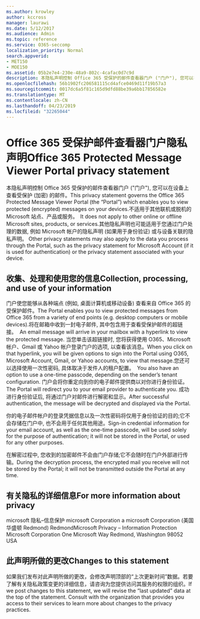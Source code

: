 ```yaml
---
ms.author: krowley
author: kccross
manager: laurawi
ms.date: 5/12/2017
ms.audience: Admin
ms.topic: reference
ms.service: O365-seccomp
localization_priority: Normal
search.appverid:
- MET150
- MOE150
ms.assetid: 05b2e7e4-230e-48a9-802c-4cafac0d7c9d
description: 本隐私声明控制 Office 365 受保护的邮件查看器门户 ("门户"), 您可以在设备上查看受保护 (加密) 的邮件。不适用于其他联机或脱机的 Microsoft 站点、产品或服务。其他隐私声明也可能适用于您通过门户处理的数据, 例如 Microsoft 帐户的隐私声明 (如果用于身份验证) 或与设备关联的隐私声明。
ms.openlocfilehash: 56b1902fc206581115cd4afce0469d11f19b57a3
ms.sourcegitcommit: 0017dc6a5f81c165d9dfd88be39a6bb17856582e
ms.translationtype: MT
ms.contentlocale: zh-CN
ms.lasthandoff: 04/23/2019
ms.locfileid: "32265044"
---
```

# <a name="office-365-protected-message-viewer-portal-privacy-statement"></a><span data-ttu-id="b3562-104">Office 365 受保护邮件查看器门户隐私声明</span><span class="sxs-lookup"><span data-stu-id="b3562-104">Office 365 Protected Message Viewer Portal privacy statement</span></span>

<span data-ttu-id="b3562-105">本隐私声明控制 Office 365 受保护的邮件查看器门户 ("门户"), 您可以在设备上查看受保护 (加密) 的邮件。</span><span class="sxs-lookup"><span data-stu-id="b3562-105">This privacy statement governs the Office 365 Protected Message Viewer Portal (the “Portal”) which enables you to view protected (encrypted) messages on your devices.</span></span><span data-ttu-id="b3562-106">不适用于其他联机或脱机的 Microsoft 站点、产品或服务。</span><span class="sxs-lookup"><span data-stu-id="b3562-106">  It does not apply to other online or offline Microsoft sites, products, or services.</span></span><span data-ttu-id="b3562-107">其他隐私声明也可能适用于您通过门户处理的数据, 例如 Microsoft 帐户的隐私声明 (如果用于身份验证) 或与设备关联的隐私声明。</span><span class="sxs-lookup"><span data-stu-id="b3562-107"> Other privacy statements may also apply to the data you process through the Portal, such as the privacy statement for Microsoft Account (if it is used for authentication) or the privacy statement associated with your device.</span></span>

## <a name="collection-processing-and-use-of-your-information"></a><span data-ttu-id="b3562-108">收集、处理和使用您的信息</span><span class="sxs-lookup"><span data-stu-id="b3562-108">Collection, processing, and use of your information</span></span>

<span data-ttu-id="b3562-109">门户使您能够从各种端点 (例如, 桌面计算机或移动设备) 查看来自 Office 365 的受保护邮件。</span><span class="sxs-lookup"><span data-stu-id="b3562-109">The Portal enables you to view protected messages from Office 365 from a variety of end points (e.g. desktop computers or mobile devices).</span></span><span data-ttu-id="b3562-110">将在邮箱中收到一封电子邮件, 其中包含用于查看受保护邮件的超链接。</span><span class="sxs-lookup"><span data-stu-id="b3562-110">  An email message will arrive in your mailbox with a hyperlink to view the protected message.</span></span> <span data-ttu-id="b3562-111">当您单击该超链接时, 您将获得使用 O365、Microsoft 帐户、Gmail 或 Yahoo 帐户登录门户的选项, 以查看该消息。</span><span class="sxs-lookup"><span data-stu-id="b3562-111">When you click on that hyperlink, you will be given options to sign into the Portal using O365, Microsoft Account, Gmail, or Yahoo accounts, to view that message.</span></span><span data-ttu-id="b3562-112">您还可以选择使用一次性密码, 具体取决于发件人的租户配置。</span><span class="sxs-lookup"><span data-stu-id="b3562-112">  You also have an option to use a one-time passcode, depending on the sender’s tenant configuration.</span></span> <span data-ttu-id="b3562-113">门户会将你重定向到你的电子邮件提供商以对你进行身份验证。</span><span class="sxs-lookup"><span data-stu-id="b3562-113">The Portal will redirect you to your email provider to authenticate you.</span></span> <span data-ttu-id="b3562-114">成功进行身份验证后, 将通过门户对邮件进行解密和显示。</span><span class="sxs-lookup"><span data-stu-id="b3562-114">After successful authentication, the message will be decrypted and displayed via the Portal.</span></span>

<span data-ttu-id="b3562-115">你的电子邮件帐户的登录凭据信息以及一次性密码将仅用于身份验证的目的;它不会存储在门户中, 也不会用于任何其他用途。</span><span class="sxs-lookup"><span data-stu-id="b3562-115">Sign-in credential information for your email account, as well as the one-time passcode, will be used solely for the purpose of authentication; it will not be stored in the Portal, or used for any other purposes.</span></span>

<span data-ttu-id="b3562-116">在解密过程中, 您收到的加密邮件不会由门户存储;它不会随时在门户外部进行传输。</span><span class="sxs-lookup"><span data-stu-id="b3562-116">During the decryption process, the encrypted mail you receive will not be stored by the Portal; it will not be transmitted outside the Portal at any time.</span></span>

## <a name="for-more-information-about-privacy"></a><span data-ttu-id="b3562-117">有关隐私的详细信息</span><span class="sxs-lookup"><span data-stu-id="b3562-117">For more information about privacy</span></span>

<span data-ttu-id="b3562-118">microsoft 隐私–信息保护 microsoft Corporation a microsoft Corporation (美国华盛顿 Redmond) Redmond</span><span class="sxs-lookup"><span data-stu-id="b3562-118">Microsoft Privacy – Information Protection Microsoft Corporation One Microsoft Way Redmond, Washington 98052 USA</span></span>

##     <a name="changes-to-this-statement"></a><span data-ttu-id="b3562-119">此声明所做的更改</span><span class="sxs-lookup"><span data-stu-id="b3562-119">Changes to this statement</span></span>

<span data-ttu-id="b3562-p104">如果我们发布对此声明所做的更改，会修改声明顶部的“上次更新时间”数据。若要了解有关隐私政策变更的详细信息，请咨询为您提供访问其服务的权限的组织。</span><span class="sxs-lookup"><span data-stu-id="b3562-p104">If we post changes to this statement, we will revise the “last updated” data at the top of the statement. Consult with the organization that provides you access to their services to learn more about changes to the privacy practices.</span></span>


